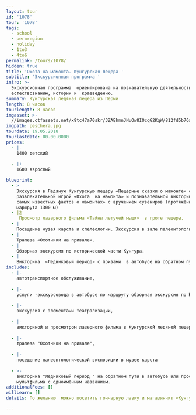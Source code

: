 ```yaml
---
layout: tour
id: '1078'
tour: '1078'
tags:
  - school
  - permregion
  - holiday
  - 1to3
  - 4to6
permalink: /tours/1078/
hidden: true
title: 'Охота на мамонта. Кунгурская пещера '
subtitle: 'Экскурсионная программа '
intro: >-
  Экскурсионная программа  ориентирована на познавательную деятельность по
  естествознанию, истории и  краеведению.
summary: Кунгурская ледяная пещера из Перми
length: 8 часов
tourlength: 8 часов
imgasset: >-
  //images.ctfassets.net/x9tc47a70skr/3ZAEhmnJNuOw8IOcqG2KgW/812fd5b76a105471cd0c589129578223/peschera.jpg
imgpath: peschera.jpg
tourdate: 19.05.2018
tourlastdate: 00.00.0000
prices:
  - |-
    1400 детский
     
  - |+
    1600 взрослый

blueprint:
  - >
    Экскурсия в Ледяную Кунгурскую пещеру «Пещерные сказки о мамонте» с
    развлекательной игрой «Охота  на мамонта» и познавательной викториной « 10
    самых известных фактов о мамонтах» с вручением сувениров (протяжённость
    маршрута 1300 м)
  - |2
     Просмотр лазерного фильма «Тайны летучей мыши»  в гроте пещеры.
  - |
    Посещение музея карста и спелеологии. Экскурсия в зале палеонтологии.
  - |
    Трапеза «Охотники на привале».
  - |
    Обзорная экскурсия по исторической части Кунгура.
  - |
    Викторина  «Ледниковый период» с призами  в автобусе на обратном пути.
includes:
  - |-
    автотранспортное обслуживание, 
     
  - |-
    услуги -экскурсовода в автобусе по маршруту обзорная экскурсия по Кунгуру, 
     
  - |-
    экскурсия с элементами театрализации, 
     
  - |-
    викториной и просмотром лазерного фильма в Кунгурской ледяной пещере, 
     
  - |-
    трапеза "Охотники на привале", 
     
  - |-
    посещение палеонтологической экспозиции в музее карста
     
  - >-
    викторина "Ледниковый период " на обратном пути в автобусе или просмотр
    мультфильма с одноимённым названием.
additionalFees: []
willLearn: []
details: По желанию  можно посетить гончарную лавку и магазинчик «Кунгурские сладости»

---
```

